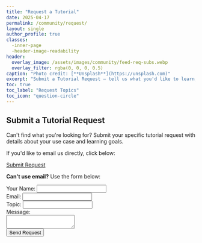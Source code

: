```yaml
---
title: "Request a Tutorial"
date: 2025-04-17
permalink: /community/request/
layout: single
author_profile: true
classes:
  -inner-page
  -header-image-readability
header:
  overlay_image: /assets/images/community/feed-req-subs.webp
  overlay_filter: rgba(0, 0, 0, 0.5)
caption: "Photo credit: [**Unsplash**](https://unsplash.com)"
excerpt: "Submit a Tutorial Request — tell us what you'd like to learn, and we’ll craft tutorials tailored to your needs and interests."
toc: true
toc_label: "Request Topics"
toc_icon: "question-circle"
---
```



## Submit a Tutorial Request

Can't find what you're looking for? Submit your specific tutorial request with details about your use case and learning goals.

<p>If you'd like to email us directly, click below:</p>
<a href="mailto:requests@modelphysmat.com?subject=Tutorial%20Request&body=Hello%20Team%2C%0A%0AI'd%20like%20to%20request%20a%20tutorial%20on%20the%20following%20topic%3A%0A%0ATutorial%20Title%3A%20%5BSuggested%20title%5D%0A%0ADifficulty%20Level%3A%20%5BBeginner%2FIntermediate%2FAdvanced%5D%0A%0ADescription%3A%0A%5BPlease%20describe%20what%20you'd%20like%20to%20learn%20and%20why%20it%20would%20be%20valuable%5D%0A%0AThank%20you%2C%0A%5BYour%20Name%5D" class="email-button"><span class="white-text">Submit Request</span></a>

<p><strong>Can't use email?</strong> Use the form below:</p>
<!-- Insert contact form here -->

<form action="https://formspree.io/f/mjkykaqp" method="POST">
  <label>Your Name: <input type="text" name="name" required></label><br>
  <label>Email: <input type="email" name="_replyto" required></label><br>
  <label>Topic: <input type="text" name="topic" required></label><br>
  <label>Message:<br><textarea name="message" required></textarea></label><br>
  <button type="submit">Send Request</button>
</form>
